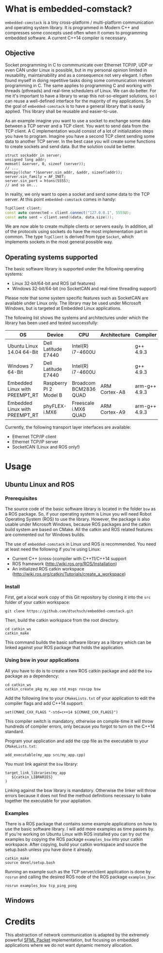 # What is embedded-comstack?
`embedded-comstack` is a tiny cross-platform / multi-platform communication and operating system library. It is programmed in Modern C++ and compresses some concepts used often when it comes to programming embedded software. A current C++14 compiler is necessary.

## Objective

Socket programming in C to commmunicate over Ethernet TCP/IP, UDP or even CAN under Linux is possible, but in my personal opinion limited in reusability, maintainability and as a consequence not very elegant. I often found myself in doing repetitive tasks doing some communication relevant programming in C. The same applies to programming C and working with threads (pthreads) and real-time schedulers of Linux. We can do better. For me it's important to have a library to wrap this not-so-elegant solutions, so I can reuse a well-defined interface for the majority of my applications. So the goal of `embedded-comstack` is to have a general library that is easily applied. This library shall be reusable and easier-to-use.

As an example imagine you want to use a socket to exchange some data between a TCP server and a TCP client. You want to send data from the TCP client. A C implementation would consist of a lot of initialization steps you have to program. Imagine you have a second TCP client sending some data to another TCP server. In the best case you will create some functions to create sockets and send data. But the solution could be better.

```
struct sockaddr_in server;
unsigned long addr;
memset( &server, 0, sizeof (server));
// ...
memcpy((char *)&server.sin_addr, &addr, sizeof(addr));
server.sin_family = AF_INET;
server.sin_port = htons(5555);
// and so on...
```

In reality, we only want to open a socket and send some data to the TCP server. At this point `embedded-comstack` comes in handy:

```c++
TcpClient client;
const auto connected = client.connect("127.0.0.1", 5555U);
const auto sent = client.send(&data, data.size());
```

We are now able to create multiple clients or servers easily. In addition, all of the protocols using sockets do have the most implementation part in common. The type `TcpClient` is derived from type `Socket`, which implements sockets in the most general possible way.

## Operating systems supported

The basic software library is supported under the following operating systems:

* Linux 32-bit/64-bit and ROS (all features)
* Windows 32-bit/64-bit (no SocketCAN and real-time threading support)

Please note that some system specific features such as SocketCAN are available under Linux only. The library may be used under Microsoft Windows, but is targeted at Embedded Linux applications.

The following list shows the systems and architectures under which the library has been used and tested successfully:

OS | Device | CPU | Architecture | Compiler
---|--------|-----------|--------------|----------
Ubuntu Linux 14.04 64-Bit | Dell Latitude E7440 | Intel(R) i7-4600U | | g++ 4.9.3
Windows 7 64-Bit | Dell Latitude E7440 | Intel(R) i7-4600U | | g++ 4.9.3
Embedded Linux with PREEMPT_RT | Raspberry PI 2 Model B | Broadcom BCM2836 QUAD | ARM Cortex-A8 | arm-g++ 4.9.3
Embedded Linux with PREEMPT_RT | phyFLEX-i.MX6 | Freescale i.MX6 QUAD | ARM Cortex-A9 | arm-g++ 4.9.3

Currently, the following transport layer interfaces are available:

* Ethernet TCP/IP client
* Ethernet TCP/IP server
* SocketCAN (Linux and ROS only!)

# Usage

## Ubuntu Linux and ROS

### Prerequisites

The source code of the basic software library is located in the folder `bsw` as a ROS package. So, if your operating system is Linux you will need Robot Operating System (ROS) to use the library. However, the package is also usable under Microsoft Windows, because ROS packages and the catkin build system are based on CMake. All the catkin and ROS related features are commented out for Windows builds.

The use of `embedded-comstack` in Linux und ROS is recommended. You need at least need the following if you're using Linux:

* Current C++ (cross-)compiler with C++11/C++14 support
* ROS framework (http://wiki.ros.org/ROS/Installation)
* An initialized ROS catkin workspace (http://wiki.ros.org/catkin/Tutorials/create_a_workspace)

### Install

First, get a local work copy of this Git repository by cloning it into the `src` folder of your catkin workspace:

```shell
git clone https://github.com/dtuchsch/embedded-comstack.git
```

Then, build the catkin workspace from the root directory.

```
cd catkin_ws
catkin_make
```

This command builds the basic software library as a library which can be linked against your ROS package that holds the application.

### Using bsw in your applications

All you have to do is to create a new ROS catkin package and add the `bsw` package as a dependency:

```shell
cd catkin_ws
catkin_create_pkg my_app std_msgs roscpp bsw
```

Add the following line to your `CMakeLists.txt` of your application to edit the compiler flags and add C++14 support:

```
set(CMAKE_CXX_FLAGS "-std=c++14 ${CMAKE_CXX_FLAGS}")
```

This compiler switch is mandatory, otherwise on compile-time it will throw hundreds of compiler errors, only because you forgot to turn on the C++14 standard.

Program your application and add the cpp file as the executable to your `CMakeLists.txt`:

```
add_executable(my_app src/my_app.cpp)
```

You must link against the `bsw` library:

```
target_link_libraries(my_app
   ${catkin_LIBRARIES}
)
```

Linking against the bsw library is mandatory. Otherwise the linker will throw errors because it does not find the method definitions necessary to bake together the executable for your appliation.

### Examples

There is a ROS package that contains some example applications on how to use the basic software library. I will add more examples as time passes by. If you're working on Ubuntu Linux with ROS installed you can try out the examples by copying the ROS package `examples_bsw` into your catkin workspace. After copying, build your catkin workspace and source the setup.bash unless you have done it already.

```
catkin_make
source devel/setup.bash
```

Running an example such as the TCP server/client application is done by `rosrun` and calling the desired ROS node of the ROS package `examples_bsw`:

```shell
rosrun examples_bsw tcp_ping_pong
```

## Windows

# Credits
This abstraction of network communication is adapted by the extremely powerful [SFML Packet](http://www.sfml-dev.org/tutorials/2.3/network-packet.php#problems-that-need-to-be-solved) implementation, but focusing on embedded applications where we do not want dynamic memory allocation.
